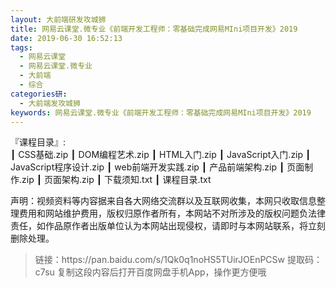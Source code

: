```yaml
---
layout: 大前端研发攻城狮
title: 网易云课堂.微专业《前端开发工程师：零基础完成网易MIni项目开发》2019
date: 2019-06-30 16:52:13
tags:
  - 网易云课堂
  - 网易云课堂.微专业
  - 大前端
  - 综合
categories研:
  - 大前端发攻城狮
keywords: 网易云课堂.微专业《前端开发工程师：零基础完成网易MIni项目开发》2019
---
```

『课程目录』:         
┃  CSS基础.zip
┃  DOM编程艺术.zip
┃  HTML入门.zip
┃  JavaScript入门.zip
┃  JavaScript程序设计.zip
┃  web前端开发实践.zip
┃  产品前端架构.zip
┃  页面制作.zip
┃  页面架构.zip
┃  下载须知.txt
┃  课程目录.txt
<!-- more -->  

<div class="post-copyright">
    <div class="post-copyright__author">
      <span class="post-copyright-meta">声明：视频资料等内容据来自各大网络交流群以及互联网收集，本网只收取信息整理费用和网站维护费用，版权归原作者所有，本网站不对所涉及的版权问题负法律责任，如作品原作者出版单位认为本网站出现侵权，请即时与本网站联系，将立刻删除处理。 </span>
    </div>
</div>

<blockquote class="blockquote-center">
链接：https://pan.baidu.com/s/1Qk0q1noHS5TUirJOEnPCSw 
提取码：c7su 
复制这段内容后打开百度网盘手机App，操作更方便哦
</blockquote>
